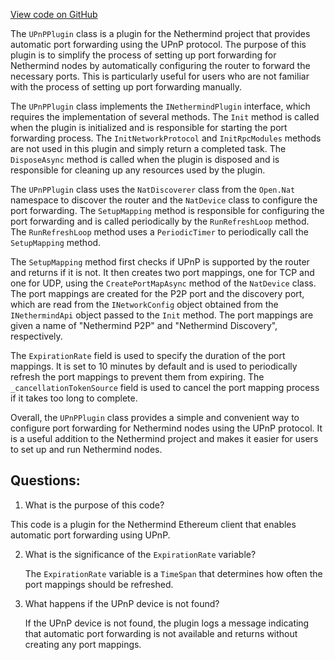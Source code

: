 [View code on GitHub](https://github.com/nethermindeth/nethermind/Nethermind.UPnP.Plugin/UPnPPlugin.cs)

The `UPnPPlugin` class is a plugin for the Nethermind project that provides automatic port forwarding using the UPnP protocol. The purpose of this plugin is to simplify the process of setting up port forwarding for Nethermind nodes by automatically configuring the router to forward the necessary ports. This is particularly useful for users who are not familiar with the process of setting up port forwarding manually.

The `UPnPPlugin` class implements the `INethermindPlugin` interface, which requires the implementation of several methods. The `Init` method is called when the plugin is initialized and is responsible for starting the port forwarding process. The `InitNetworkProtocol` and `InitRpcModules` methods are not used in this plugin and simply return a completed task. The `DisposeAsync` method is called when the plugin is disposed and is responsible for cleaning up any resources used by the plugin.

The `UPnPPlugin` class uses the `NatDiscoverer` class from the `Open.Nat` namespace to discover the router and the `NatDevice` class to configure the port forwarding. The `SetupMapping` method is responsible for configuring the port forwarding and is called periodically by the `RunRefreshLoop` method. The `RunRefreshLoop` method uses a `PeriodicTimer` to periodically call the `SetupMapping` method.

The `SetupMapping` method first checks if UPnP is supported by the router and returns if it is not. It then creates two port mappings, one for TCP and one for UDP, using the `CreatePortMapAsync` method of the `NatDevice` class. The port mappings are created for the P2P port and the discovery port, which are read from the `INetworkConfig` object obtained from the `INethermindApi` object passed to the `Init` method. The port mappings are given a name of "Nethermind P2P" and "Nethermind Discovery", respectively.

The `ExpirationRate` field is used to specify the duration of the port mappings. It is set to 10 minutes by default and is used to periodically refresh the port mappings to prevent them from expiring. The `_cancellationTokenSource` field is used to cancel the port mapping process if it takes too long to complete.

Overall, the `UPnPPlugin` class provides a simple and convenient way to configure port forwarding for Nethermind nodes using the UPnP protocol. It is a useful addition to the Nethermind project and makes it easier for users to set up and run Nethermind nodes.
## Questions: 
 1. What is the purpose of this code?
   
   This code is a plugin for the Nethermind Ethereum client that enables automatic port forwarding using UPnP.

2. What is the significance of the `ExpirationRate` variable?
   
   The `ExpirationRate` variable is a `TimeSpan` that determines how often the port mappings should be refreshed. 

3. What happens if the UPnP device is not found?
   
   If the UPnP device is not found, the plugin logs a message indicating that automatic port forwarding is not available and returns without creating any port mappings.